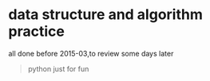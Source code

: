 # data structure and algorithm practice
all done before 2015-03,to review some days later
> python just for fun


